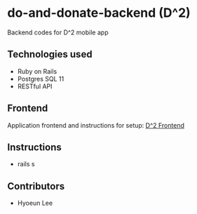 # do-and-donate-backend (D^2)
Backend codes for D^2 mobile app 

## Technologies used
- Ruby on Rails
- Postgres SQL 11
- RESTful API

## Frontend
Application frontend and instructions for setup: [D^2 Frontend](https://github.com/hyoeun93/do-and-donate-frontend)

## Instructions
- rails s

## Contributors
- Hyoeun Lee
